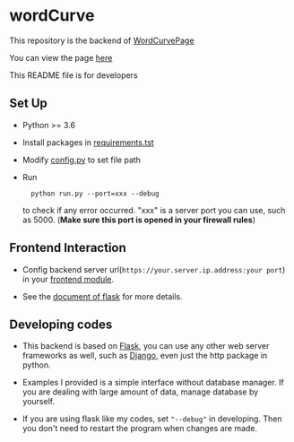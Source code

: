 # wordCurve

This repository is the backend of [WordCurvePage](https://github.com/wangke1996/WordCurvePage)

You can view the page [here](https://wangke1996.github.io/WordCurvePage)

This README file is for developers

## Set Up
* Python >= 3.6
- Install packages in [requirements.tst](requirements.txt)
* Modify [config.py](backend/lib/config.py) to set file path
- Run

        python run.py --port=xxx --debug
    to check if any error occurred. "xxx" is a server port you can use, such as 5000. (__Make sure this port is opened in your firewall rules__)

## Frontend Interaction
* Config backend server url(```https://your.server.ip.address:your port```) in your [frontend module](https://github.com/wangke1996/WordCurvePage#backend-interaction). 
- See the [document of flask](http://flask.palletsprojects.com/en/1.1.x/) for more details.

## Developing codes
* This backend is based on [Flask](https://www.palletsprojects.com/p/flask/), you can use any other web server frameworks as well, such as [Django](https://www.djangoproject.com/), even just the http package in python.
- Examples I provided is a simple interface without database manager. If you are dealing with large amount of data, manage database by yourself. 
* If you are using flask like my codes, set ```"--debug"``` in developing. Then you don't need to restart the program when changes are made.
